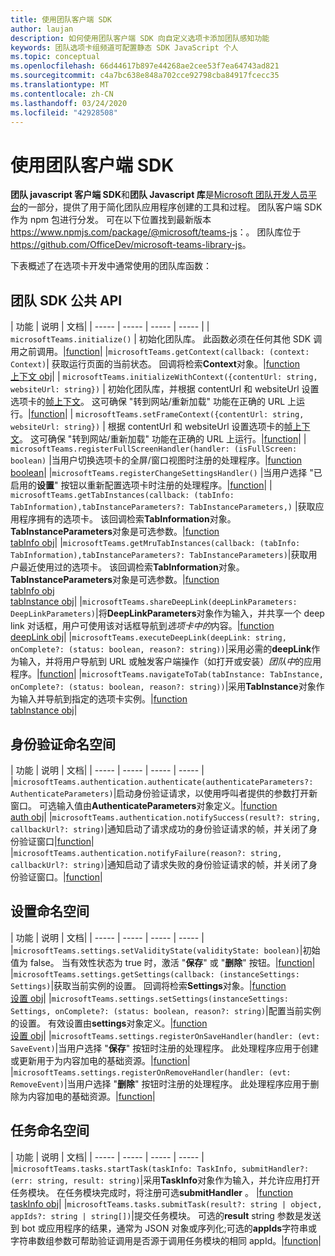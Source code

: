 ```yaml
---
title: 使用团队客户端 SDK
author: laujan
description: 如何使用团队客户端 SDK 向自定义选项卡添加团队感知功能
keywords: 团队选项卡组频道可配置静态 SDK JavaScript 个人
ms.topic: conceptual
ms.openlocfilehash: 66d44617b897e44268ae2cee53f7ea64743ad821
ms.sourcegitcommit: c4a7bc638e848a702cce92798cba84917fcecc35
ms.translationtype: MT
ms.contentlocale: zh-CN
ms.lasthandoff: 03/24/2020
ms.locfileid: "42928508"
---
```

# <a name="using-the-teams-client-sdk"></a>使用团队客户端 SDK

**团队 javascript 客户端 SDK**和**团队 Javascript 库**是[Microsoft 团队开发人员平台](https://msdn.microsoft.com/microsoft-teams)的一部分，提供了用于简化团队应用程序创建的工具和过程。 团队客户端 SDK 作为 npm 包进行分发。 可在以下位置找到最新版本<https://www.npmjs.com/package/@microsoft/teams-js>：。 团队库位于<https://github.com/OfficeDev/microsoft-teams-library-js>。

下表概述了在选项卡开发中通常使用的团队库函数：

## <a name="teams-sdk-public-api"></a>团队 SDK 公共 API 

| 功能  | 说明          | 文档|
| -----     | -----     | -----    | -----        |
| `microsoftTeams.initialize()` | 初始化团队库。 此函数必须在任何其他 SDK 调用之前调用。|[function](/javascript/api/@microsoft/teams-js/microsoftteams?view=msteams-client-js-latest#initialize-any-)|
|`microsoftTeams.getContext(callback: (context: Context)`| 获取运行页面的当前状态。 回调将检索**Context**对象。|[function](/javascript/api/@microsoft/teams-js/microsoftteams?view=msteams-client-js-latest#getcontext--context--context-----void-)<br/>[上下文 obj](/javascript/api/@microsoft/teams-js/microsoftteams.context?view=msteams-client-js-latest)|
| `microsoftTeams.initializeWithContext({contentUrl: string, websiteUrl: string})` | 初始化团队库，并根据 contentUrl 和 websiteUrl 设置选项卡的[帧上下文](/javascript/api/@microsoft/teams-js/microsoftteams.framecontext?view=msteams-client-js-latest)。 这可确保 "转到网站/重新加载" 功能在正确的 URL 上运行。|[function](/javascript/api/@microsoft/teams-js/microsoftteams?view=msteams-client-js-latest#initializewithframecontext-framecontext--------void--string---)|
| `microsoftTeams.setFrameContext({contentUrl: string, websiteUrl: string})` | 根据 contentUrl 和 websiteUrl 设置选项卡的[帧上下文](/javascript/api/@microsoft/teams-js/microsoftteams.framecontext?view=msteams-client-js-latest)。 这可确保 "转到网站/重新加载" 功能在正确的 URL 上运行。|[function](/javascript/api/@microsoft/teams-js/microsoftteams?view=msteams-client-js-latest#setframecontext-framecontext-)|
| `microsoftTeams.registerFullScreenHandler(handler: (isFullScreen: boolean)` |当用户切换选项卡的全屏/窗口视图时注册的处理程序。|[function](/javascript/api/@microsoft/teams-js/microsoftteams?view=msteams-client-js-latest#registerfullscreenhandler--isfullscreen--boolean-----void-)<br/>[boolean](/javascript/api/@microsoft/teams-js/microsoftteams.context?view=msteams-client-js-latest#isfullscreen)|
|`microsoftTeams.registerChangeSettingsHandler()` |当用户选择 "已启用的**设置**" 按钮以重新配置选项卡时注册的处理程序。|[function](/javascript/api/@microsoft/teams-js/microsoftteams?view=msteams-client-js-latest#registerchangesettingshandler-------void-)|
| `microsoftTeams.getTabInstances(callback: (tabInfo: TabInformation),tabInstanceParameters?: TabInstanceParameters,)` |获取应用程序拥有的选项卡。 该回调检索**TabInformation**对象。 **TabInstanceParameters**对象是可选参数。|[function](/javascript/api/@microsoft/teams-js/microsoftteams?view=msteams-client-js-latest#gettabinstances--tabinfo--tabinformation-----void--tabinstanceparameters-)<br/>[tabInfo obj](/javascript/api/@microsoft/teams-js/microsoftteams.tabinformation?view=msteams-client-js-latest)|
|`microsoftTeams.getMruTabInstances(callback: (tabInfo: TabInformation),tabInstanceParameters?: TabInstanceParameters)`|获取用户最近使用过的选项卡。 该回调检索**TabInformation**对象。 **TabInstanceParameters**对象是可选参数。|[function](/javascript/api/@microsoft/teams-js/microsoftteams?view=msteams-client-js-latest#getmrutabinstances--tabinfo--tabinformation-----void--tabinstanceparameters-)<br/>[tabInfo obj](/javascript/api/@microsoft/teams-js/microsoftteams.teaminformation?view=msteams-client-js-latest)<br/>[tabInstance obj](/javascript/api/@microsoft/teams-js/microsoftteams.tabinstanceparameters?view=msteams-client-js-latest)|
|`microsoftTeams.shareDeepLink(deepLinkParameters: DeepLinkParameters)`|将**DeepLinkParameters**对象作为输入，并共享一个 deep link 对话框，用户可使用该对话框导航到*选项卡中的*内容。|[function](/javascript/api/@microsoft/teams-js/microsoftteams?view=msteams-client-js-latest#sharedeeplink-deeplinkparameters-)<br/>[deepLink obj](/javascript/api/@microsoft/teams-js/microsoftteams.deeplinkparameters?view=msteams-client-js-latest)|
|`microsoftTeams.executeDeepLink(deepLink: string, onComplete?: (status: boolean, reason?: string))`|采用必需的**deepLink**作为输入，并将用户导航到 URL 或触发客户端操作（如打开或安装）*团队中*的应用程序。|[function](/javascript/api/@microsoft/teams-js/microsoftteams?view=msteams-client-js-latest#executedeeplink-string---status--boolean--reason---string-----void-)|
|`microsoftTeams.navigateToTab(tabInstance: TabInstance, onComplete?: (status: boolean, reason?: string))`|采用**TabInstance**对象作为输入并导航到指定的选项卡实例。|[function](/javascript/api/@microsoft/teams-js/microsoftteams?view=msteams-client-js-latest#navigatetotab-tabinstance-)<br/>[tabInstance obj](/javascript/api/@microsoft/teams-js/microsoftteams.tabinstance?view=msteams-client-js-latest)|

## <a name="authentication-namespace"></a>身份验证命名空间

| 功能  | 说明          | 文档|
| -----     | -----     | -----    | -----        |
|`microsoftTeams.authentication.authenticate(authenticateParameters?: AuthenticateParameters)`|启动身份验证请求，以使用呼叫者提供的参数打开新窗口。 可选输入值由**AuthenticateParameters**对象定义。|[function](/javascript/api/@microsoft/teams-js/microsoftteams.authentication?view=msteams-client-js-latest#authenticate-authenticateparameters-)<br/>[auth obj](/javascript/api/@microsoft/teams-js/microsoftteams.authentication.authenticateparameters?view=msteams-client-js-latest)|
|`microsoftTeams.authentication.notifySuccess(result?: string, callbackUrl?: string)`|通知启动了请求成功的身份验证请求的帧，并关闭了身份验证窗口|[function](/javascript/api/@microsoft/teams-js/microsoftteams.authentication?view=msteams-client-js-latest#notifysuccess-string--string-)|
|`microsoftTeams.authentication.notifyFailure(reason?: string, callbackUrl?: string)`|通知启动了请求失败的身份验证请求的帧，并关闭了身份验证窗口。|[function](/javascript/api/@microsoft/teams-js/microsoftteams.authentication?view=msteams-client-js-latest#notifyfailure-string--string-)|

## <a name="settings-namespace"></a>设置命名空间

| 功能  | 说明          | 文档|
| -----     | -----     | -----    | -----        |
|`microsoftTeams.settings.setValidityState(validityState: boolean)`|初始值为 false。 当有效性状态为 true 时，激活 "**保存**" 或 "**删除**" 按钮。|[function](/javascript/api/@microsoft/teams-js/microsoftteams.settings?view=msteams-client-js-latest#setvaliditystate-boolean-)|
|`microsoftTeams.settings.getSettings(callback: (instanceSettings: Settings)`|获取当前实例的设置。 回调将检索**Settings**对象。|[function](/javascript/api/@microsoft/teams-js/microsoftteams.settings?view=msteams-client-js-latest#getsettings--instancesettings--settings-----void-)<br/>[设置 obj](/javascript/api/@microsoft/teams-js/microsoftteams.settings.settings?view=msteams-client-js-latest)|
|`microsoftTeams.settings.setSettings(instanceSettings: Settings, onComplete?: (status: boolean, reason?: string)`|配置当前实例的设置。 有效设置由**settings**对象定义。|[function](/javascript/api/@microsoft/teams-js/microsoftteams.settings?view=msteams-client-js-latest#setsettings-settings-)<br/>[设置 obj](/javascript/api/@microsoft/teams-js/microsoftteams.settings.settings?view=msteams-client-js-latest)|
|`microsoftTeams.settings.registerOnSaveHandler(handler: (evt: SaveEvent)`|当用户选择 "**保存**" 按钮时注册的处理程序。 此处理程序应用于创建或更新用于为内容加电的基础资源。|[function](/javascript/api/@microsoft/teams-js/microsoftteams.settings?view=msteams-client-js-latest#registeronsavehandler--evt--saveevent-----void-)|
|`microsoftTeams.settings.registerOnRemoveHandler(handler: (evt: RemoveEvent)`|当用户选择 "**删除**" 按钮时注册的处理程序。 此处理程序应用于删除为内容加电的基础资源。|[function](/javascript/api/@microsoft/teams-js/microsoftteams.settings?view=msteams-client-js-latest#registeronremovehandler--evt--removeevent-----void-)|

## <a name="tasks-namespace"></a>任务命名空间

| 功能  | 说明          | 文档|
| -----     | -----     | -----    | -----        |
|`microsoftTeams.tasks.startTask(taskInfo: TaskInfo, submitHandler?: (err: string, result: string)`|采用**TaskInfo**对象作为输入，并允许应用打开任务模块。 在任务模块完成时，将注册可选**submitHandler** 。 |[function](/javascript/api/@microsoft/teams-js/microsoftteams.tasks?view=msteams-client-js-latest#starttask-taskinfo---err--string--result--string-----void-)<br/>[taskInfo obj](/javascript/api/@microsoft/teams-js/microsoftteams.taskinfo?view=msteams-client-js-latest)|
|`microsoftTeams.tasks.submitTask(result?: string | object, appIds?: string | string[])`|提交任务模块。 可选的**result** string 参数是发送到 bot 或应用程序的结果，通常为 JSON 对象或序列化;可选的**appIds**字符串或字符串数组参数可帮助验证调用是否源于调用任务模块的相同 appId。|[function](/javascript/api/@microsoft/teams-js/microsoftteams.tasks?view=msteams-client-js-latest#submittask-string---object--string---string---)|